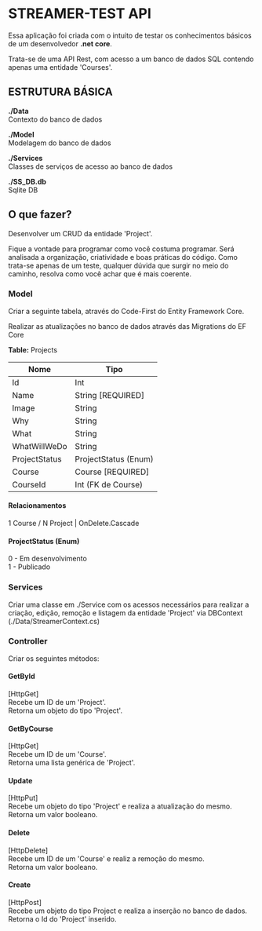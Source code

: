 # STREAMER-TEST API

Essa aplicação foi criada com o intuito de testar os conhecimentos básicos de um desenvolvedor **.net core**.

Trata-se de uma API Rest, com acesso a um banco de dados SQL contendo apenas uma entidade 'Courses'.

## ESTRUTURA BÁSICA
               
**./Data**  
Contexto do banco de dados                  

**./Model**  
Modelagem do banco de dados

**./Services**  
Classes de serviços de acesso ao banco de dados

**./SS_DB.db**  
Sqlite DB

## O que fazer?
Desenvolver um CRUD da entidade 'Project'.

Fique a vontade para programar como você costuma programar. Será analisada a organização, criatividade e boas práticas do código. Como trata-se apenas de um teste, qualquer dúvida que surgir no meio do caminho, resolva como você achar que é mais coerente.

### Model
Criar a seguinte tabela, através do Code-First do Entity Framework Core.

Realizar as atualizações no banco de dados através das Migrations do EF Core

**Table:** Projects

| **Nome**        | **Tipo**              |
|-----------------|-----------------------|
| Id              | Int                   |
| Name            | String [REQUIRED]     |
| Image           | String                |
| Why             | String                |
| What            | String                |
| WhatWillWeDo    | String                |
| ProjectStatus   | ProjectStatus (Enum)  |
| Course          | Course [REQUIRED]     |
| CourseId        | Int (FK de Course)    |

#### Relacionamentos  
1 Course / N Project | OnDelete.Cascade

#### ProjectStatus (Enum)
0 - Em desenvolvimento  
1 - Publicado

### Services
Criar uma classe em ./Service com os acessos necessários para realizar a criação, edição, remoção e listagem da entidade 'Project' via DBContext (./Data/StreamerContext.cs)

### Controller
Criar os seguintes métodos:

#### GetById
[HttpGet]  
Recebe um ID de um 'Project'.  
Retorna um objeto do tipo 'Project'.

#### GetByCourse
[HttpGet]  
Recebe um ID de um 'Course'.  
Retorna uma lista genérica de 'Project'.

#### Update
[HttpPut]  
Recebe um objeto do tipo 'Project' e realiza a atualização do mesmo.  
Retorna um valor booleano.

#### Delete
[HttpDelete]  
Recebe um ID de um 'Course' e realiz a remoção do mesmo.  
Retorna um valor booleano.

#### Create
[HttpPost]  
Recebe um objeto do tipo Project e realiza a inserção no banco de dados.
Retorna o Id do 'Project' inserido.

